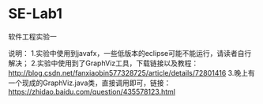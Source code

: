 # SE-Lab1
软件工程实验一

说明：
1.实验中使用到javafx，一些低版本的eclipse可能不能运行，请读者自行解决；
2.实验中使用到了GraphViz工具，下载链接以及教程：http://blog.csdn.net/fanxiaobin577328725/article/details/72801416
3.晚上有一个现成的GraphViz.java类，直接调用即可，链接：https://zhidao.baidu.com/question/435578123.html

